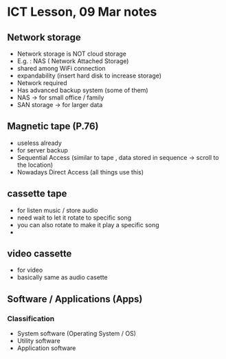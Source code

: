 # ICT Lesson, 09 Mar notes #

## Network storage ##
- Network storage is NOT cloud storage 
- E.g. : NAS ( Network Attached Storage)
- shared among WiFi connection
- expandability (insert hard disk to increase storage) 
- Network required 
- Has advanced backup system (some of them)
- NAS -> for small office / family 
- SAN storage -> for larger data 

## Magnetic tape (P.76) ##
- useless already
- for server backup 
- Sequential Access (similar to tape , data stored in sequence -> scroll to the location)
- Nowadays Direct Access (all things use this)

## cassette tape ##
- for listen music / store audio 
- need wait to let it rotate to specific song 
- you can also rotate to make it play a specific song
-
## video cassette ##
- for video 
- basically same as audio casette

## Software / Applications (Apps) ##

### Classification ###
- System software (Operating System / OS) 
- Utility software 
- Application software 
